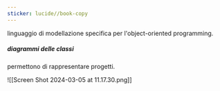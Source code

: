 ```yaml
---
sticker: lucide//book-copy
---
```

linguaggio di modellazione specifica per l'object-oriented programming.

##### diagrammi delle classi
permettono di rappresentare progetti.
 
![[Screen Shot 2024-03-05 at 11.17.30.png]]
